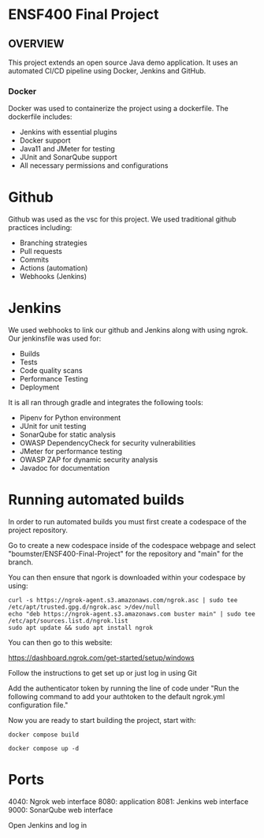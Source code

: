 # ENSF400 Final Project

## OVERVIEW

This project extends an open source Java demo application. It uses an automated CI/CD pipeline using Docker, Jenkins and GitHub. 

### Docker

Docker was used to containerize the project using a dockerfile. The dockerfile includes:
- Jenkins with essential plugins
- Docker support
- Java11 and JMeter for testing 
- JUnit and SonarQube support
- All necessary permissions and configurations

# Github

Github was used as the vsc for this project. We used traditional github practices including:
- Branching strategies
- Pull requests
- Commits
- Actions (automation)
- Webhooks (Jenkins)

# Jenkins

We used webhooks to link our github and Jenkins along with using ngrok. Our jenkinsfile was used for:
- Builds
- Tests
- Code quality scans
- Performance Testing
- Deployment


It is all ran through gradle and integrates the following tools:
- Pipenv for Python environment
- JUnit for unit testing
- SonarQube for static analysis
- OWASP DependencyCheck for security vulnerabilities
- JMeter for performance testing
- OWASP ZAP for dynamic security analysis
- Javadoc for documentation

# Running automated builds

In order to run automated builds you must first create a codespace of the project repository.

Go to create a new codespace inside of the codespace webpage and select "boumster/ENSF400-Final-Project" for the repository and "main" for the branch.

You can then ensure that ngork is downloaded within your codespace by using:

```
curl -s https://ngrok-agent.s3.amazonaws.com/ngrok.asc | sudo tee /etc/apt/trusted.gpg.d/ngrok.asc >/dev/null
echo "deb https://ngrok-agent.s3.amazonaws.com buster main" | sudo tee /etc/apt/sources.list.d/ngrok.list
sudo apt update && sudo apt install ngrok
```

You can then go to this website:

https://dashboard.ngrok.com/get-started/setup/windows

Follow the instructions to get set up or just log in using Git

Add the authenticator token by running the line of code under "Run the following command to add your authtoken to the default ngrok.yml configuration file." 

Now you are ready to start building the project, start with:

```
docker compose build
```

```
docker compose up -d
```


# Ports

4040: Ngrok web interface
8080: application
8081: Jenkins web interface
9000: SonarQube web interface

Open Jenkins and log in 